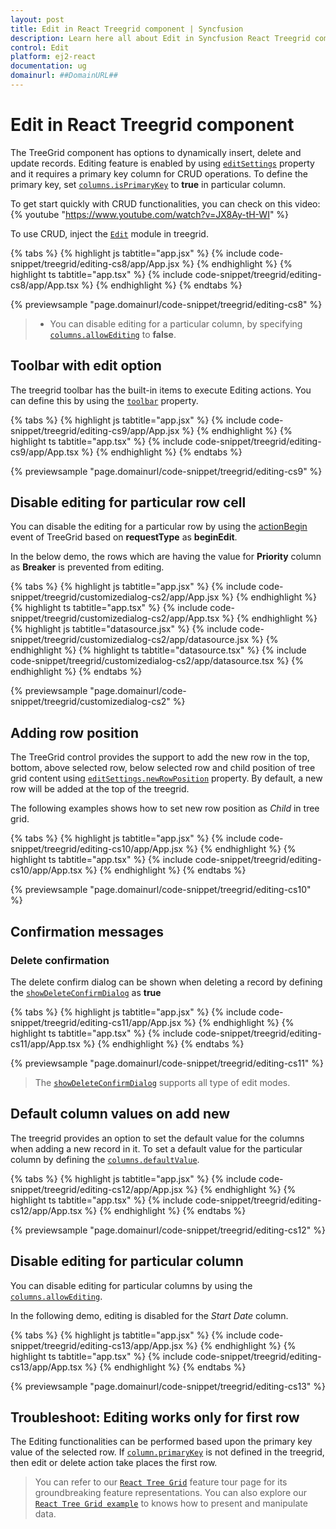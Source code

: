 ```yaml
---
layout: post
title: Edit in React Treegrid component | Syncfusion
description: Learn here all about Edit in Syncfusion React Treegrid component of Syncfusion Essential JS 2 and more.
control: Edit 
platform: ej2-react
documentation: ug
domainurl: ##DomainURL##
---
```


# Edit in React Treegrid component

The TreeGrid component has options to dynamically insert, delete and update records. Editing feature is enabled by using [`editSettings`](https://ej2.syncfusion.com/react/documentation/api/treegrid/#editsettings) property and it requires a primary key column for CRUD operations. To define the primary key, set [`columns.isPrimaryKey`](https://ej2.syncfusion.com/react/documentation/api/treegrid/column/#isprimarykey) to **true** in particular column.

To get start quickly with CRUD functionalities, you can check on this video:
{% youtube "https://www.youtube.com/watch?v=JX8Ay-tH-WI" %}

To use CRUD, inject the [`Edit`](https://ej2.syncfusion.com/react/documentation/api/treegrid/#editmodule) module in treegrid.

{% tabs %}
{% highlight js tabtitle="app.jsx" %}
{% include code-snippet/treegrid/editing-cs8/app/App.jsx %}
{% endhighlight %}
{% highlight ts tabtitle="app.tsx" %}
{% include code-snippet/treegrid/editing-cs8/app/App.tsx %}
{% endhighlight %}
{% endtabs %}

 {% previewsample "page.domainurl/code-snippet/treegrid/editing-cs8" %}

> * You can disable editing for a particular column, by specifying [`columns.allowEditing`](https://ej2.syncfusion.com/react/documentation/api/treegrid/column/#allowediting) to **false**.

## Toolbar with edit option

The treegrid toolbar has the built-in items to execute Editing actions. You can define this by using the [`toolbar`](https://ej2.syncfusion.com/react/documentation/api/treegrid/#toolbar) property.

{% tabs %}
{% highlight js tabtitle="app.jsx" %}
{% include code-snippet/treegrid/editing-cs9/app/App.jsx %}
{% endhighlight %}
{% highlight ts tabtitle="app.tsx" %}
{% include code-snippet/treegrid/editing-cs9/app/App.tsx %}
{% endhighlight %}
{% endtabs %}

 {% previewsample "page.domainurl/code-snippet/treegrid/editing-cs9" %}

## Disable editing for particular row cell

You can disable the editing for a particular row by using the [actionBegin](https://ej2.syncfusion.com/react/documentation/api/treegrid/#actionbegin) event of TreeGrid based on **requestType** as **beginEdit**.

In the below demo, the rows which are having the value for **Priority** column as **Breaker** is prevented from editing.

{% tabs %}
{% highlight js tabtitle="app.jsx" %}
{% include code-snippet/treegrid/customizedialog-cs2/app/App.jsx %}
{% endhighlight %}
{% highlight ts tabtitle="app.tsx" %}
{% include code-snippet/treegrid/customizedialog-cs2/app/App.tsx %}
{% endhighlight %}
{% highlight js tabtitle="datasource.jsx" %}
{% include code-snippet/treegrid/customizedialog-cs2/app/datasource.jsx %}
{% endhighlight %}
{% highlight ts tabtitle="datasource.tsx" %}
{% include code-snippet/treegrid/customizedialog-cs2/app/datasource.tsx %}
{% endhighlight %}
{% endtabs %}

 {% previewsample "page.domainurl/code-snippet/treegrid/customizedialog-cs2" %}

## Adding row position

The TreeGrid control provides the support to add the new row in the top, bottom, above selected row, below selected row and child position of tree grid content using [`editSettings.newRowPosition`](https://ej2.syncfusion.com/react/documentation/api/treegrid/editSettingsModel/#newrowposition) property. By default, a new row will be added at the top of the treegrid.

The following examples shows how to set new row position as *Child* in tree grid.

{% tabs %}
{% highlight js tabtitle="app.jsx" %}
{% include code-snippet/treegrid/editing-cs10/app/App.jsx %}
{% endhighlight %}
{% highlight ts tabtitle="app.tsx" %}
{% include code-snippet/treegrid/editing-cs10/app/App.tsx %}
{% endhighlight %}
{% endtabs %}

 {% previewsample "page.domainurl/code-snippet/treegrid/editing-cs10" %}

## Confirmation messages

### Delete confirmation

The delete confirm dialog can be shown when deleting a record by defining the [`showDeleteConfirmDialog`](https://ej2.syncfusion.com/react/documentation/api/treegrid/editSettingsModel/#showdeleteconfirmdialog) as **true**

{% tabs %}
{% highlight js tabtitle="app.jsx" %}
{% include code-snippet/treegrid/editing-cs11/app/App.jsx %}
{% endhighlight %}
{% highlight ts tabtitle="app.tsx" %}
{% include code-snippet/treegrid/editing-cs11/app/App.tsx %}
{% endhighlight %}
{% endtabs %}

 {% previewsample "page.domainurl/code-snippet/treegrid/editing-cs11" %}

> The [`showDeleteConfirmDialog`](https://ej2.syncfusion.com/react/documentation/api/treegrid/editSettingsModel/#showdeleteconfirmdialog) supports all type of edit modes.

## Default column values on add new

The treegrid provides an option to set the default value for the columns when adding a new record in it. To set a default value for the particular column by defining the [`columns.defaultValue`](https://ej2.syncfusion.com/react/documentation/api/treegrid/column/#defaultvalue).

{% tabs %}
{% highlight js tabtitle="app.jsx" %}
{% include code-snippet/treegrid/editing-cs12/app/App.jsx %}
{% endhighlight %}
{% highlight ts tabtitle="app.tsx" %}
{% include code-snippet/treegrid/editing-cs12/app/App.tsx %}
{% endhighlight %}
{% endtabs %}

 {% previewsample "page.domainurl/code-snippet/treegrid/editing-cs12" %}

## Disable editing for particular column

You can disable editing for particular columns by using the [`columns.allowEditing`](https://ej2.syncfusion.com/react/documentation/api/treegrid/column/#allowediting).

In the following demo, editing is disabled for the *Start Date* column.

{% tabs %}
{% highlight js tabtitle="app.jsx" %}
{% include code-snippet/treegrid/editing-cs13/app/App.jsx %}
{% endhighlight %}
{% highlight ts tabtitle="app.tsx" %}
{% include code-snippet/treegrid/editing-cs13/app/App.tsx %}
{% endhighlight %}
{% endtabs %}

 {% previewsample "page.domainurl/code-snippet/treegrid/editing-cs13" %}

## Troubleshoot: Editing works only for first row

The Editing functionalities can be performed based upon the primary key value of the selected row.
If [`column.primaryKey`](https://ej2.syncfusion.com/react/documentation/api/treegrid/column/#isprimarykey) is not defined in the treegrid, then edit or delete action take places the first row.

> You can refer to our [`React Tree Grid`](https://www.syncfusion.com/react-ui-components/react-tree-grid) feature tour page for its groundbreaking feature representations. You can also explore our [`React Tree Grid example`](https://ej2.syncfusion.com/react/demos/#/material/treegrid/treegrid-overview) to knows how to present and manipulate data.
